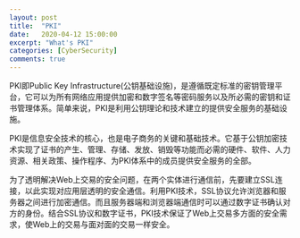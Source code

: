 ```yaml
---
layout: post
title:  "PKI"
date:   2020-04-12 15:00:00
excerpt: "What's PKI"
categories: [CyberSecurity]
comments: true
---
```


PKI即Public Key Infrastructure(公钥基础设施)，是遵循既定标准的密钥管理平台，它可以为所有网络应用提供加密和数字签名等密码服务以及所必需的密钥和证书管理体系。简单来说，PKI是利用公钥理论和技术建立的提供安全服务的基础设施。

PKI是信息安全技术的核心，也是电子商务的关键和基础技术。它基于公钥加密技术实现了证书的产生、管理、存储、发放、销毁等功能而必需的硬件、软件、人力资源、相关政策、操作程序、为PKI体系中的成员提供安全服务的全部。

为了透明解决Web上交易的安全问题，在两个实体进行通信前，先要建立SSL连接，以此实现对应用层透明的安全通信。利用PKI技术，SSL协议允许浏览器和服务器之间进行加密通信。而且服务器端和浏览器端通信时可以通过数字证书确认对方的身份。结合SSL协议和数字证书，PKI技术保证了Web上交易多方面的安全需求，使Web上的交易与面对面的交易一样安全。